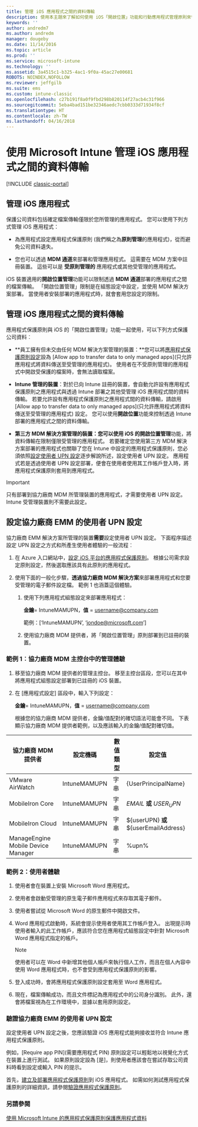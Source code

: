 ```yaml
---
title: 管理 iOS 應用程式之間的資料傳輸
description: 使用本主題來了解如何使用 iOS「開啟位置」功能和行動應用程式管理原則來管理應用程式之間的資料傳輸。
keywords: ''
author: andredm7
ms.author: andredm
manager: dougeby
ms.date: 11/14/2016
ms.topic: article
ms.prod: ''
ms.service: microsoft-intune
ms.technology: ''
ms.assetid: 3a4515c1-b325-4ac1-9f0a-45ac27e00681
ROBOTS: NOINDEX,NOFOLLOW
ms.reviewer: jeffgilb
ms.suite: ems
ms.custom: intune-classic
ms.openlocfilehash: c27b191f8a0f9fbd298b820114f27acb4c31f966
ms.sourcegitcommit: 5eba4bad151be32346aedc7cbb0333d71934f8cf
ms.translationtype: HT
ms.contentlocale: zh-TW
ms.lasthandoff: 04/16/2018
---
```

# <a name="manage-data-transfer-between-ios-apps-with-microsoft-intune"></a>使用 Microsoft Intune 管理 iOS 應用程式之間的資料傳輸

[!INCLUDE [classic-portal](../includes/classic-portal.md)]

## <a name="manage-ios-apps"></a>管理 iOS 應用程式
保護公司資料包括確定檔案傳輸僅限於您所管理的應用程式。  您可以使用下列方式管理 iOS 應用程式：

-   為應用程式設定應用程式保護原則 (我們稱之為**原則管理**的應用程式)，從而避免公司資料遺失。

-   您也可以透過 **MDM 通道**來部署和管理應用程式。  這需要在 MDM 方案中註冊裝置。 這些可以是 **受原則管理的** 應用程式或其他受管理的應用程式。

iOS 裝置適用的**開啟位置管理**功能可以限制透過 **MDM 通道**部署的應用程式之間的檔案傳輸。 「開啟位置管理」限制是在組態設定中設定，並使用 MDM 解決方案部署。  當使用者安裝部署的應用程式時，就會套用您設定的限制。

##  <a name="manage-data-transfer-between-ios-apps"></a>管理 iOS 應用程式之間的資料傳輸
應用程式保護原則與 iOS 的「開啟位置管理」功能一起使用，可以下列方式保護公司資料︰

-   **員工擁有但未交由任何 MDM 解決方案管理的裝置：**您可以將[應用程式保護原則設定](create-and-deploy-mobile-app-management-policies-with-microsoft-intune.md)設為 [Allow app to transfer data to only managed apps]\(只允許應用程式將資料傳送至受管理的應用程式)。 使用者在不受原則管理的應用程式中開啟受保護的檔案時，會無法讀取檔案。

-   **Intune 管理的裝置**：對於已向 Intune 註冊的裝置，會自動允許設有應用程式保護原則之應用程式與透過 Intune 部署之其他受管理 iOS 應用程式間的資料傳輸。 若要允許設有應用程式保護原則之應用程式間的資料傳輸，請啟用 [Allow app to transfer data to only managed apps]\(只允許應用程式將資料傳送至受管理的應用程式) 設定。 您可以使用**開啟位置**功能來控制透過 Intune 部署的應用程式之間的資料傳輸。   

-   **第三方 MDM 解決方案管理的裝置：**您可以使用 iOS 的**開啟位置管理**功能，將資料傳輸在限制僅限受管理的應用程式。
若要確定您使用第三方 MDM 解決方案部署的應用程式也關聯了您在 Intune 中設定的應用程式保護原則，您必須依照[設定使用者 UPN 設定](#configure-user-upn-setting-for-third-party-emm)逐步解說所述，設定使用者 UPN 設定。  應用程式若是透過使用者 UPN 設定部署，便會在使用者使用其工作帳戶登入時，將應用程式保護原則套用到應用程式。

> [!IMPORTANT]
> 只有部署到協力廠商 MDM 所管理裝置的應用程式，才需要使用者 UPN 設定。  Intune 受管理裝置則不需要此設定。

## <a name="configure-user-upn-setting-for-third-party-emm"></a>設定協力廠商 EMM 的使用者 UPN 設定
協力廠商 EMM 解決方案所管理的裝置**需要**設定使用者 UPN 設定。 下面程序描述設定 UPN 設定之方式和所產生使用者體驗的一般流程︰


1. 在 Azure 入口網站中，[設定 iOS 平台的應用程式保護原則](create-and-deploy-mobile-app-management-policies-with-microsoft-intune.md)。 根據公司需求設定原則設定，然後選取應該具有此原則的應用程式。

2. 使用下面的一般化步驟，**透過協力廠商 MDM 解決方案**來部署應用程式和您要受管理的電子郵件設定檔。 範例 1 也涵蓋這個體驗。

   1. 使用下列應用程式組態設定來部署應用程式：

      **金鑰**= IntuneMAMUPN，**值** = <username@company.com>

      範例：[‘IntuneMAMUPN’, ‘jondoe@microsoft.com’]

   2. 使用協力廠商 MDM 提供者，將「開啟位置管理」原則部署到已註冊的裝置。


### <a name="example-1-admin-experience-in-third-party-mdm-console"></a>範例 1︰協力廠商 MDM 主控台中的管理體驗

1. 移至協力廠商 MDM 提供者的管理主控台。 移至主控台區段，您可以在其中將應用程式組態設定部署到已註冊的 iOS 裝置。

2. 在 [應用程式設定] 區段中，輸入下列設定：

   **金鑰**= IntuneMAMUPN，**值** = <username@company.com>

   根據您的協力廠商 MDM 提供者，金鑰/值配對的確切語法可能會不同。 下表顯示協力廠商 MDM 提供者範例，以及應該輸入的金鑰/值配對確切值。

|協力廠商 MDM 提供者| 設定機碼 | 數值類型 | 設定值|
| ------- | ---- | ---- | ---- |
| VMware AirWatch | IntuneMAMUPN | 字串 | {UserPrincipalName}|
| MobileIron Core | IntuneMAMUPN | 字串 | $EMAIL$ **或** $USER_UPN$ |
| MobileIron Cloud | IntuneMAMUPN | 字串 | ${userUPN} **或** ${userEmailAddress} |
| ManageEngine Mobile Device Manager | IntuneMAMUPN | 字串 | %upn% |

### <a name="example-2-end-user-experience"></a>範例 2：使用者體驗

1.  使用者會在裝置上安裝 Microsoft Word 應用程式。

2.  使用者會啟動受管理的原生電子郵件應用程式來存取其電子郵件。

3.  使用者嘗試從 Microsoft Word 的原生郵件中開啟文件。

4.  Word 應用程式啟動時，系統會提示使用者使用其工作帳戶登入。  出現提示時使用者輸入的此工作帳戶，應該符合您在應用程式組態設定中針對 Microsoft Word 應用程式指定的帳戶。

    > [!NOTE]
    > 使用者可以在 Word 中新增其他個人帳戶來執行個人工作，而且在個人內容中使用 Word 應用程式時，也不會受到應用程式保護原則的影響。

5.  登入成功時，會將應用程式保護原則設定套用至 Word 應用程式。

6.  現在，檔案傳輸成功，而且文件標記為應用程式中的公司身分識別。 此外，還會將檔案視為在工作環境中，並據以套用原則設定。

### <a name="validate-user-upn-setting-for-third-party-emm"></a>驗證協力廠商 EMM 的使用者 UPN 設定

設定使用者 UPN 設定之後，您應該驗證 iOS 應用程式能夠接收並符合 Intune 應用程式保護原則。

例如，[Require app PIN]\(需要應用程式 PIN) 原則設定可以輕鬆地以視覺化方式在裝置上進行測試。 如果原則設定設為 [是]，則使用者應該會在嘗試存取公司資料時看到設定或輸入 PIN 的提示。

首先，[建立及部署應用程式保護原則](create-and-deploy-mobile-app-management-policies-with-microsoft-intune.md)到 iOS 應用程式。 如需如何測試應用程式保護原則的詳細資訊，請參閱[驗證應用程式保護原則](validate-mobile-application-management.md)。



### <a name="see-also"></a>另請參閱
[使用 Microsoft Intune 的應用程式保護原則保護應用程式資料](protect-app-data-using-mobile-app-management-policies-with-microsoft-intune.md)
